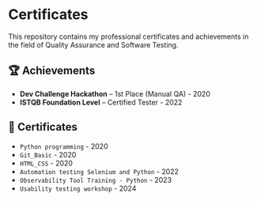 # Certificates

This repository contains my professional certificates and achievements in the field of Quality Assurance and Software Testing.

## 🏆 Achievements

- **Dev Challenge Hackathon** – 1st Place (Manual QA) - 2020
- **ISTQB Foundation Level** – Certified Tester - 2022

## 📄 Certificates

- `Python programming` - 2020
- `Git_Basic` - 2020
- `HTML_CSS` - 2020
- `Automation testing Selenium and Python` - 2022
- `Observability Tool Training - Python` - 2023
- `Usability testing workshop` - 2024
